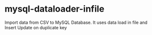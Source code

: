 # mysql-dataloader-infile
Import data from CSV to MySQL Database. It uses data load in file and Insert Update on duplicate key 
